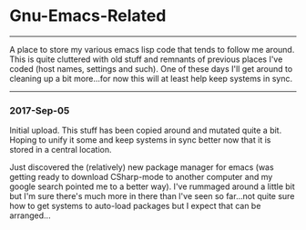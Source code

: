 # Gnu-Emacs-Related

<hr>

A place to store my various emacs lisp code that tends to follow me
around. This is quite cluttered with old stuff and remnants of
previous places I've coded (host names, settings and such). One of
these days I'll get around to cleaning up a bit more...for now this
will at least help keep systems in sync.

<hr>

<h3>2017-Sep-05</h3>

Initial upload. This stuff has been copied around and mutated quite a
bit. Hoping to unify it some and keep systems in sync better now that
it is stored in a central location.

Just discovered the (relatively) new package manager for emacs (was
getting ready to download CSharp-mode to another computer and my
google search pointed me to a better way). I've rummaged around a
little bit but I'm sure there's much more in there than I've seen so
far...not quite sure how to get systems to auto-load packages but I
expect that can be arranged...
